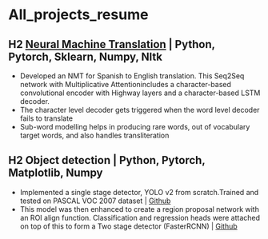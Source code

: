 # All_projects_resume

## H2 [__Neural Machine Translation__](https://github.com/RishikeshDhayarkar/cs224n/tree/master/a5) | Python, Pytorch, Sklearn, Numpy, Nltk
* Developed an NMT for Spanish to English translation.  This Seq2Seq network with Multiplicative Attentionincludes a character-based convolutional encoder with Highway layers and a character-based LSTM decoder.
* The character level decoder gets triggered when the word level decoder fails to translate
* Sub-word modelling helps in producing rare words, out of vocabulary target words, and also handles transliteration

## H2 __Object detection__ | Python, Pytorch, Matplotlib, Numpy 
* Implemented a single stage detector, YOLO v2 from scratch.Trained and tested on PASCAL VOC 2007 dataset |
[Github](https://github.com/RishikeshDhayarkar/UMich-Computer-Vision/tree/master/yolo)
* This model was then enhanced to create a region proposal network with an ROI align function. Classification and
regression heads were attached on top of this to form a Two stage detector (FasterRCNN) | [Github](https://github.com/RishikeshDhayarkar/UMich-Computer-Vision/tree/master/fasterRCNN)
